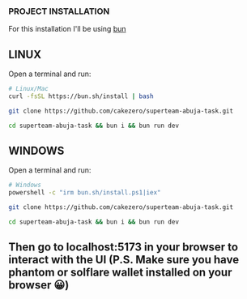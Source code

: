 ### PROJECT INSTALLATION

For this installation I'll be using [bun](https://bun.sh)

## LINUX
Open a terminal and run:

```bash
# Linux/Mac
curl -fsSL https://bun.sh/install | bash

git clone https://github.com/cakezero/superteam-abuja-task.git

cd superteam-abuja-task && bun i && bun run dev
```

## WINDOWS
Open a terminal and run:

```bash
# Windows
powershell -c "irm bun.sh/install.ps1|iex"

git clone https://github.com/cakezero/superteam-abuja-task.git

cd superteam-abuja-task && bun i && bun run dev
```

## Then go to localhost:5173 in your browser to interact with the UI (P.S. Make sure you have phantom or solflare wallet installed on your browser 😀)
